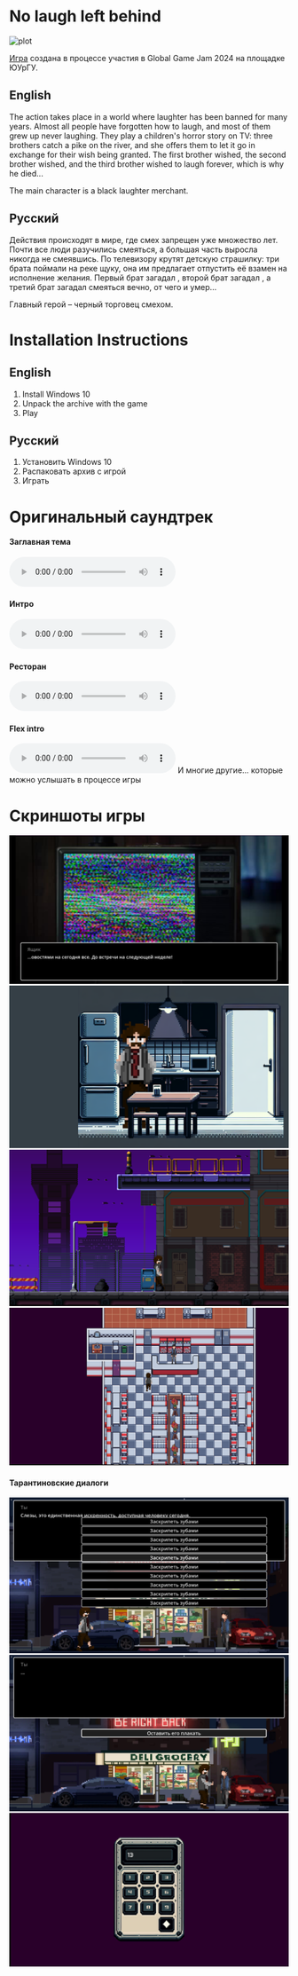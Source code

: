 # No laugh left behind

![plot](https://ggjv4.s3.us-west-1.amazonaws.com/files/styles/sidebar_full/s3/games/2024/807014/featured/%D0%91%D0%B5%D0%B7%D1%8B%D0%BC%D1%8F%D0%BD%D0%BD%D1%8B%D0%B9.png?VersionId=E5GymiO87JHSmSvr3unwGJgdf3sA_s0o&itok=2XNsTjeK)

[Игра](https://globalgamejam.org/games/2024/no-laugh-left-behind-1) создана в процессе участия в Global Game Jam 2024 на площадке ЮУрГУ.
## English
The action takes place in a world where laughter has been banned for many years. Almost all people have forgotten how to laugh, and most of them grew up never laughing.
They play a children's horror story on TV: three brothers catch a pike on the river, and she offers them to let it go in exchange for their wish being granted. The first brother wished, the second brother wished, and the third brother wished to laugh forever, which is why he died...

The main character is a black laughter merchant.

## Русский

Действия происходят в мире, где смех запрещен уже множество лет. Почти все люди разучились смеяться, а большая часть выросла никогда не смеявшись.
По телевизору крутят детскую страшилку: три брата поймали на реке щуку, она им предлагает отпустить её взамен на исполнение желания. Первый брат загадал , второй брат загадал , а третий брат загадал смеяться вечно, от чего и умер…

Главный герой – черный торговец смехом. 

# Installation Instructions
## English
  1) Install Windows 10
  2) Unpack the archive with the game
  3) Play
## Русский
  1) Установить Windows 10
  2) Распаковать архив с игрой
  3) Играть

# Оригинальный саундтрек

#### Заглавная тема
![f](./assets/ost/SAD.wav)
#### Интро
![3](./assets/ost/home.wav)
#### Ресторан
![g](./assets/ost/restaurant.wav)
#### Flex intro
![ffff](./assets/ost/flex_intro.wav)
И многие другие... которые можно услышать в процессе игры
# Скриншоты игры

![f](./imgs/img1.png)
![f](imgs/img2.png)
![f](./imgs/img3.png)
![f](./imgs/img4.png)
#### Тарантиновские диалоги
![f](./imgs/img5.png)
![f](./imgs/img6.png)
![f](./imgs/img7.png)
